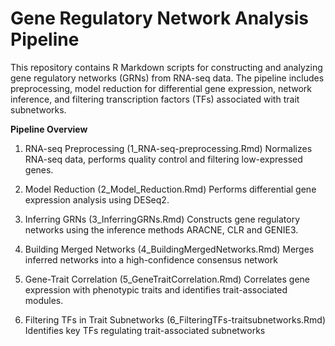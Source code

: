 # Gene Regulatory Network Analysis Pipeline
This repository contains R Markdown scripts for constructing and analyzing gene regulatory networks (GRNs) from RNA-seq data. The pipeline includes preprocessing, model reduction for differential gene expression, network inference, and filtering transcription factors (TFs) associated with trait subnetworks.

**Pipeline Overview**
1. RNA-seq Preprocessing (1_RNA-seq-preprocessing.Rmd)
Normalizes RNA-seq data, performs quality control and filtering low-expressed genes.

2. Model Reduction (2_Model_Reduction.Rmd)
Performs differential gene expression analysis using DESeq2.

3. Inferring GRNs (3_InferringGRNs.Rmd)
Constructs gene regulatory networks using the inference methods ARACNE, CLR and GENIE3.

4. Building Merged Networks (4_BuildingMergedNetworks.Rmd)
Merges inferred networks into a high-confidence consensus network

5. Gene-Trait Correlation (5_GeneTraitCorrelation.Rmd)
Correlates gene expression with phenotypic traits and identifies trait-associated modules.

6. Filtering TFs in Trait Subnetworks (6_FilteringTFs-traitsubnetworks.Rmd)
Identifies key TFs regulating trait-associated subnetworks

